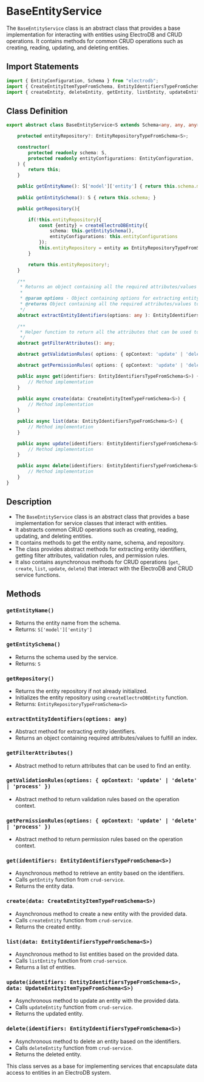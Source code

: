 # BaseEntityService

The `BaseEntityService` class is an abstract class that provides a base implementation for interacting with entities using ElectroDB and CRUD operations. It contains methods for common CRUD operations such as creating, reading, updating, and deleting entities.

## Import Statements
```ts
import { EntityConfiguration, Schema } from "electrodb";
import { CreateEntityItemTypeFromSchema, EntityIdentifiersTypeFromSchema, EntityTypeFromSchema as EntityRepositoryTypeFromSchema, UpdateEntityItemTypeFromSchema, createElectroDBEntity } from "./base-entity";
import { createEntity, deleteEntity, getEntity, listEntity, updateEntity } from "./crud-service";
```

## Class Definition
```ts
export abstract class BaseEntityService<S extends Schema<any, any, any>> {

    protected entityRepository?: EntityRepositoryTypeFromSchema<S>;

    constructor(
        protected readonly schema: S,
        protected readonly entityConfigurations: EntityConfiguration,
    ) {
        return this;
    }

    public getEntityName(): S['model']['entity'] { return this.schema.model.entity; }
    
    public getEntitySchema(): S { return this.schema; }

    public getRepository(){

        if(!this.entityRepository){
            const {entity} = createElectroDBEntity({ 
                schema: this.getEntitySchema(), 
                entityConfigurations: this.entityConfigurations 
            });
            this.entityRepository = entity as EntityRepositoryTypeFromSchema<S>;
        }

        return this.entityRepository!;
    }

    /**
     * Returns an object containing all the required attributes/values to fulfill an index.
     *
     * @param options - Object containing options for extracting entity identifiers.
     * @returns Object containing all the required attributes/values to fulfill an index.
     */
    abstract extractEntityIdentifiers(options: any ): EntityIdentifiersTypeFromSchema<S>;

    /**
     * Helper function to return all the attributes that can be used to find an entity.
     */
    abstract getFilterAttributes(): any;

    abstract getValidationRules( options: { opContext: 'update' | 'delete' | 'process' } ): any;

    abstract getPermissionRules( options: { opContext: 'update' | 'delete' | 'process' } ): any;

    public async get(identifiers: EntityIdentifiersTypeFromSchema<S>) {
        // Method implementation
    }
    
    public async create(data: CreateEntityItemTypeFromSchema<S>) {
        // Method implementation
    }

    public async list(data: EntityIdentifiersTypeFromSchema<S>) {
        // Method implementation
    }

    public async update(identifiers: EntityIdentifiersTypeFromSchema<S>, data: UpdateEntityItemTypeFromSchema<S>) {
        // Method implementation
    }

    public async delete(identifiers: EntityIdentifiersTypeFromSchema<S>) {
        // Method implementation
    }
}
```

## Description
- The `BaseEntityService` class is an abstract class that provides a base implementation for service classes that interact with entities.
- It abstracts common CRUD operations such as creating, reading, updating, and deleting entities.
- It contains methods to get the entity name, schema, and repository.
- The class provides abstract methods for extracting entity identifiers, getting filter attributes, validation rules, and permission rules.
- It also contains asynchronous methods for CRUD operations (`get`, `create`, `list`, `update`, `delete`) that interact with the ElectroDB and CRUD service functions.

## Methods

### `getEntityName()`
- Returns the entity name from the schema.
- Returns: `S['model']['entity']`

### `getEntitySchema()`
- Returns the schema used by the service.
- Returns: `S`

### `getRepository()`
- Returns the entity repository if not already initialized.
- Initializes the entity repository using `createElectroDBEntity` function.
- Returns: `EntityRepositoryTypeFromSchema<S>`

### `extractEntityIdentifiers(options: any)`
- Abstract method for extracting entity identifiers.
- Returns an object containing required attributes/values to fulfill an index.

### `getFilterAttributes()`
- Abstract method to return attributes that can be used to find an entity.

### `getValidationRules(options: { opContext: 'update' | 'delete' | 'process' })`
- Abstract method to return validation rules based on the operation context.

### `getPermissionRules(options: { opContext: 'update' | 'delete' | 'process' })`
- Abstract method to return permission rules based on the operation context.

### `get(identifiers: EntityIdentifiersTypeFromSchema<S>)`
- Asynchronous method to retrieve an entity based on the identifiers.
- Calls `getEntity` function from `crud-service`.
- Returns the entity data.

### `create(data: CreateEntityItemTypeFromSchema<S>)`
- Asynchronous method to create a new entity with the provided data.
- Calls `createEntity` function from `crud-service`.
- Returns the created entity.

### `list(data: EntityIdentifiersTypeFromSchema<S>)`
- Asynchronous method to list entities based on the provided data.
- Calls `listEntity` function from `crud-service`.
- Returns a list of entities.

### `update(identifiers: EntityIdentifiersTypeFromSchema<S>, data: UpdateEntityItemTypeFromSchema<S>)`
- Asynchronous method to update an entity with the provided data.
- Calls `updateEntity` function from `crud-service`.
- Returns the updated entity.

### `delete(identifiers: EntityIdentifiersTypeFromSchema<S>)`
- Asynchronous method to delete an entity based on the identifiers.
- Calls `deleteEntity` function from `crud-service`.
- Returns the deleted entity.

This class serves as a base for implementing services that encapsulate data access to entities in an ElectroDB system.